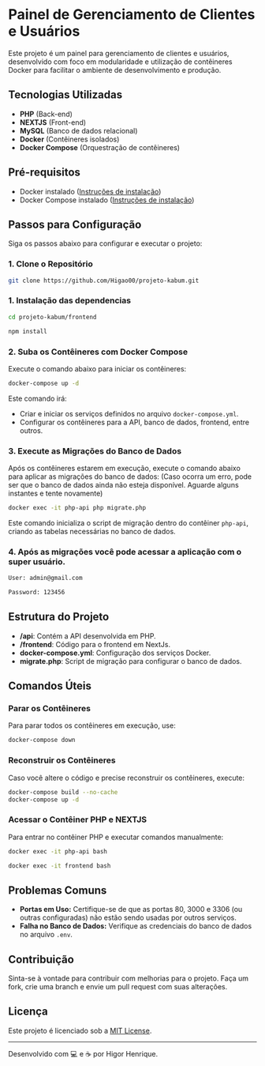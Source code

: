 # Painel de Gerenciamento de Clientes e Usuários

Este projeto é um painel para gerenciamento de clientes e usuários, desenvolvido com foco em modularidade e utilização de contêineres Docker para facilitar o ambiente de desenvolvimento e produção.

## Tecnologias Utilizadas

-   **PHP** (Back-end)
-   **NEXTJS** (Front-end)
-   **MySQL** (Banco de dados relacional)
-   **Docker** (Contêineres isolados)
-   **Docker Compose** (Orquestração de contêineres)

## Pré-requisitos

-   Docker instalado ([Instruções de instalação](https://docs.docker.com/get-docker/))
-   Docker Compose instalado ([Instruções de instalação](https://docs.docker.com/compose/install/))

## Passos para Configuração

Siga os passos abaixo para configurar e executar o projeto:

### 1. Clone o Repositório

```bash
git clone https://github.com/Higao00/projeto-kabum.git
```

### 1. Instalação das dependencias

```bash
cd projeto-kabum/frontend
```

```bash
npm install
```


### 2. Suba os Contêineres com Docker Compose

Execute o comando abaixo para iniciar os contêineres:

```bash
docker-compose up -d
```

Este comando irá:

-   Criar e iniciar os serviços definidos no arquivo `docker-compose.yml`.
-   Configurar os contêineres para a API, banco de dados, frontend, entre outros.

### 3. Execute as Migrações do Banco de Dados

Após os contêineres estarem em execução, execute o comando abaixo para aplicar as migrações do banco de dados: 
(Caso ocorra um erro, pode ser que o banco de dados ainda não esteja disponível. Aguarde alguns instantes e tente novamente)

```bash
docker exec -it php-api php migrate.php
```

Este comando inicializa o script de migração dentro do contêiner `php-api`, criando as tabelas necessárias no banco de dados.


### 4. Após as migrações você pode acessar a aplicação com o super usuário.

```bash
User: admin@gmail.com
```

```bash
Password: 123456
```

## Estrutura do Projeto

-   **/api**: Contém a API desenvolvida em PHP.
-   **/frontend**: Código para o frontend em NextJs.
-   **docker-compose.yml**: Configuração dos serviços Docker.
-   **migrate.php**: Script de migração para configurar o banco de dados.

## Comandos Úteis

### Parar os Contêineres

Para parar todos os contêineres em execução, use:

```bash
docker-compose down
```

### Reconstruir os Contêineres

Caso você altere o código e precise reconstruir os contêineres, execute:

```bash
docker-compose build --no-cache
docker-compose up -d
```

### Acessar o Contêiner PHP e NEXTJS

Para entrar no contêiner PHP e executar comandos manualmente:

```bash
docker exec -it php-api bash
```

```bash
docker exec -it frontend bash
```

## Problemas Comuns

-   **Portas em Uso:** Certifique-se de que as portas 80, 3000 e 3306 (ou outras configuradas) não estão sendo usadas por outros serviços.
-   **Falha no Banco de Dados:** Verifique as credenciais do banco de dados no arquivo `.env`.

## Contribuição

Sinta-se à vontade para contribuir com melhorias para o projeto. Faça um fork, crie uma branch e envie um pull request com suas alterações.

## Licença

Este projeto é licenciado sob a [MIT License](LICENSE).

---

Desenvolvido com 💻 e ☕ por Higor Henrique.
